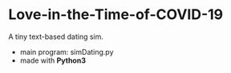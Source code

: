 # Love-in-the-Time-of-COVID-19
A tiny text-based dating sim.

- main program: simDating.py
- made with __Python3__
